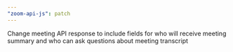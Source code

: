 ```yaml
---
"zoom-api-js": patch
---
```


Change meeting API response to include fields for who will receive meeting summary and who can ask questions about meeting transcript